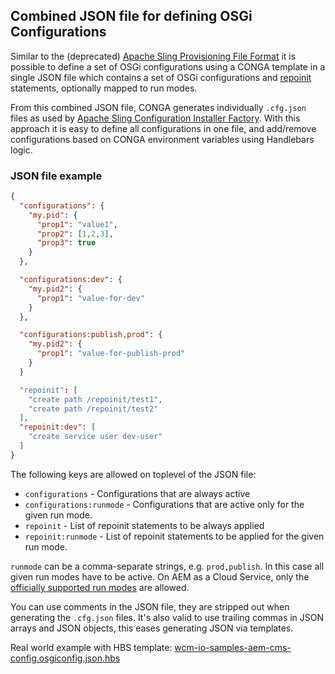 ## Combined JSON file for defining OSGi Configurations

Similar to the (deprecated) [Apache Sling Provisioning File Format][sling-provisioning] it is possible to define a set of OSGi configurations using a CONGA template in a single JSON file which contains a set of OSGi configurations and [repoinit][sling-repoinit] statements, optionally mapped to run modes.

From this combined JSON file, CONGA generates individually `.cfg.json` files as used by [Apache Sling Configuration Installer Factory][sling-configuration-installer-factory-cfg-json]. With this approach it is easy to define all configurations in one file, and add/remove configurations based on CONGA environment variables using Handlebars logic.

### JSON file example

```json
{
  "configurations": {
    "my.pid": {
      "prop1": "value1",
      "prop2": [1,2,3],
      "prop3": true
    }
  },

  "configurations:dev": {
    "my.pid2": {
      "prop1": "value-for-dev"
    }
  },

  "configurations:publish,prod": {
    "my.pid2": {
      "prop1": "value-for-publish-prod"
    }
  }

  "repoinit": [
    "create path /repoinit/test1",
    "create path /repoinit/test2"
  ],
  "repoinit:dev": [
    "create service user dev-user"
  ]
}
```

The following keys are allowed on toplevel of the JSON file:

* `configurations` - Configurations that are always active
* `configurations:runmode` - Configurations that are active only for the given run mode.
* `repoinit` - List of repoinit statements to be always applied
* `repoinit:runmode` - List of repoinit statements to be applied for the given run mode.

`runmode` can be a comma-separate strings, e.g. `prod,publish`. In this case all given run modes have to be active. On AEM as a Cloud Service, only the [officially supported run modes][aemaacs-runmodes] are allowed.

You can use comments in the JSON file, they are stripped out when generating the `.cfg.json` files. It's also valid to use trailing commas in JSON arrays and JSON objects, this eases generating JSON via templates.

Real world example with HBS template: [wcm-io-samples-aem-cms-config.osgiconfig.json.hbs](https://github.com/wcm-io/io.wcm.samples/blob/develop/config-definition/src/main/templates/wcm-io-samples-aem-cms/wcm-io-samples-aem-cms-config.osgiconfig.json.hbs)

[sling-provisioning]: https://sling.apache.org/documentation/development/slingstart.html
[sling-repoinit]: https://sling.apache.org/documentation/bundles/repository-initialization.html
[sling-configuration-installer-factory-cfg-json]: https://sling.apache.org/documentation/bundles/configuration-installer-factory.html#configuration-files-cfgjson
[aemaacs-runmodes]: https://experienceleague.adobe.com/docs/experience-manager-cloud-service/content/implementing/deploying/overview.html?lang=en#runmodes